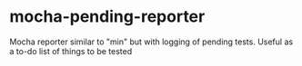 # mocha-pending-reporter
Mocha reporter similar to "min" but with logging of pending tests. Useful as a to-do list of things to be tested
